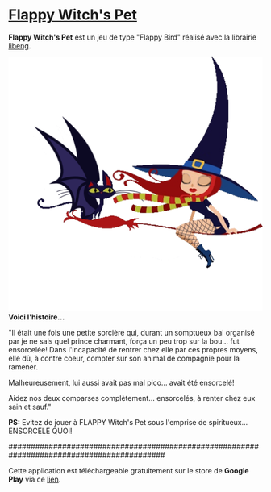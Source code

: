 # [Flappy Witch's Pet](https://github.com/STUDIO-Artaban/FlappyWitchSPet)
**Flappy Witch's Pet** est un jeu de type "Flappy Bird" réalisé avec la librairie [libeng](https://github.com/STUDIO-Artaban/libeng).

![FlappyWitchSPet screenshot](https://github.com/STUDIO-Artaban/FlappyWitchSPet/blob/master/assets/witch-0.png)
**Voici l'histoire...**

"Il était une fois une petite sorcière qui, durant un somptueux bal organisé par je ne sais quel prince charmant, força un peu trop sur la bou... fut ensorcelée! Dans l'incapacité de rentrer chez elle par ces propres moyens, elle dû, à contre coeur, compter sur son animal de compagnie pour la ramener.

Malheureusement, lui aussi avait pas mal pico... avait été ensorcelé!

Aidez nos deux comparses complètement... ensorcelés, à renter chez eux sain et sauf."

**PS:** Evitez de jouer à FLAPPY Witch's Pet sous l'emprise de spiritueux... ENSORCELE QUOI!

###########################################################################################

Cette application est téléchargeable gratuitement sur le store de **Google Play** via ce [lien](https://play.google.com/store/apps/details?id=com.studio.artaban.witchspet).

